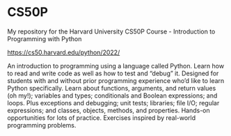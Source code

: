 # CS50P
My repository for the Harvard University CS50P Course - Introduction to Programming with Python

https://cs50.harvard.edu/python/2022/

An introduction to programming using a language called Python. Learn how to read and write code as well as how to test and “debug” it. Designed for students with and without prior programming experience who’d like to learn Python specifically. Learn about functions, arguments, and return values (oh my!); variables and types; conditionals and Boolean expressions; and loops. Plus exceptions and debugging; unit tests; libraries; file I/O; regular expressions; and classes, objects, methods, and properties. Hands-on opportunities for lots of practice. Exercises inspired by real-world programming problems.

